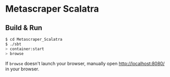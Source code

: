 # Metascraper Scalatra #

## Build & Run ##

```sh
$ cd Metascraper_Scalatra
$ ./sbt
> container:start
> browse
```

If `browse` doesn't launch your browser, manually open [http://localhost:8080/](http://localhost:8080/) in your browser.
